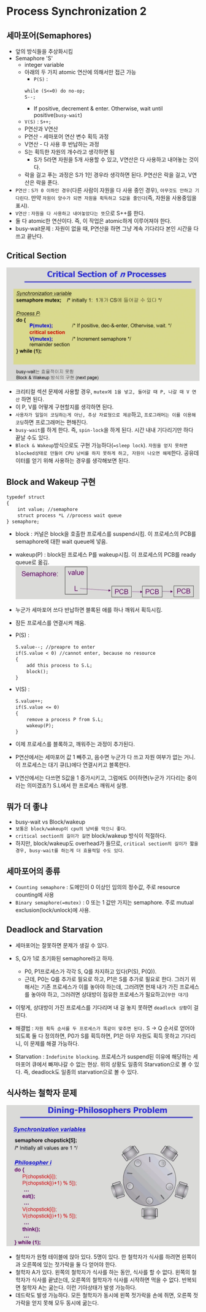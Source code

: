 # Process Synchronization 2

## 세마포어(Semaphores)

-   앞의 방식들을 추상화시킴
-   Semaphore 'S'
    -   integer variable
    -   아래의 두 가지 atomic 연산에 의해서만 접근 가능
        -   `P(S)` :
        ```
        while (S<=0) do no-op;
        S--;
        ```
        -   If positive, decrement & enter. Otherwise, wait until positive(`busy-wait`)
    -   `V(S)` : `S++;`
    -   P연산과 V연산
    -   P연산 - 세마포어 연산 변수 획득 과정
    -   V연산 - 다 사용 후 반납하는 과정
    -   S는 획득한 자원의 개수라고 생각하면 됨
        -   S가 5라면 자원을 5개 사용할 수 있고, V연산은 다 사용하고 내어놓는 것이다.
    -   락을 걸고 푸는 과정은 S가 1인 경우라 생각하면 된다. P연산은 락을 걸고, V연산은 락을 푼다.
-   `P연산` : `S가 0 이하인 경우`(다른 사람이 자원을 다 사용 중인 경우), `아무것도 안하고 기다린다`. 만약 `자원이 양수가 되면 자원을 획득하고 S값을 줄인다`(즉, 자원을 사용중임을 표시).
-   `V연산` : `자원을 다 사용하고 내어놓았다는 뜻`으로 S++를 한다.
-   둘 다 atomic한 연산이다. 즉, 이 작업은 atomic하게 이루어져야 한다.
-   busy-wait문제 : 자원이 없을 때, P연산을 하면 그냥 계속 기다리다 본인 시간을 다 쓰고 끝난다.

## Critical Section

![criticalSectionw/semaphore](./assets/2/criticalSectionw.semaphore.png)

-   크리티컬 섹션 문제에 사용할 경우, `mutex에 1을 넣고, 들어갈 때 P, 나갈 때 V 연산` 하면 된다.
-   이 P, V를 어떻게 구현할지를 생각하면 된다.
-   `사용자가 일일이 코딩하는게 아닌, 추상 자료형으로 제공`하고, `프로그래머는 이를 이용해 코딩`하면 프로그래머는 편해진다.
-   `busy-wait`를 하게 한다. 즉, `spin-lock`을 하게 된다. 시간 내내 기다리기만 하다 끝날 수도 있다.
-   `Block & Wakeup`방식으로도 구현 가능하다(`=sleep lock`). `자원을 얻지 못하면 blocked상태로 만들어 CPU 낭비를 하지 못하게 하고, 자원이 나오면 해제`한다. 공유데이터를 얻기 위해 사용하는 경우를 생각해보면 된다.

## Block and Wakeup 구현

```
typedef struct
{
    int value; //semaphore
    struct process *L //process wait queue
} semaphore;
```

-   block : 커널은 block을 호출한 프로세스를 suspend시킴. 이 프로세스의 PCB를 semaphore에 대한 wait queue에 넣음.
-   wakeup(P) : block된 프로세스 P를 wakeup시킴. 이 프로세스의 PCB를 ready queue로 옮김.
    ![blockandwaitS](./assets/2/blockandwaitS.png)

-   누군가 세마포어 쓰다 반납하면 블록된 애를 하나 깨워서 획득시킴.
-   잠든 프로세스를 연결시켜 깨움.

-   P(S) :
    ```
    S.value--; //preapre to enter
    if(S.value < 0) //cannot enter, because no resource
    {
        add this process to S.L;
        block();
    }
    ```
-   V(S) :
    ```
    S.value++;
    if(S.value <= 0)
    {
        remove a process P from S.L;
        wakeup(P);
    }
    ```
-   이제 프로세스를 블록하고, 깨워주는 과정이 추가된다.
-   P연산에서는 세마포어 값 1 빼주고, 음수면 누군가 다 쓰고 자원 여부가 없는 거니. 이 프로세스는 대기 큐(L)에다 연결시키고 블록한다.
-   V연산에서는 다쓰면 S값을 1 증가시키고, 그럼에도 0이하면(누군가 기다리는 중이라는 의미겠죠?) S.L에서 한 프로세스 깨워서 실행.

## 뭐가 더 좋냐

-   busy-wait vs Block/wakeup
-   `보통은 block/wakeup이 cpu의 낭비를 막으니 좋다`.
-   `critical section의 길이가 길면` block/wakeup 방식이 적절하다.
-   하지만, block/wakeup도 overhead가 들므로, `critical section의 길이가 짧을 경우, busy-wait를 하는게 더 효율적일 수도 있다`.

## 세마포어의 종류

-   `Counting semaphore` : 도메인이 0 이상인 임의의 정수값, 주로 resource counting에 사용
-   `Binary semaphore(=mutex)` : 0 또는 1 값만 가지는 semaphore. 주로 mutual exclusion(lock/unlock)에 사용.

## Deadlock and Starvation

-   세마포어는 잘못하면 문제가 생길 수 있다.
-   S, Q가 1로 초기화된 semaphore라고 하자.
    -   P0, P1프로세스가 각각 S, Q를 차지하고 있다(P(S), P(Q)).
    -   근데, P0는 Q를 추가로 필요로 하고, P1은 S를 추가로 필요로 한다. 그러기 위해서는 기존 프로세스가 이를 놓아야 하는데, 그러려면 현재 내가 가진 프로세스를 놓아야 하고, 그러려면 상대방이 점유한 프로세스가 필요하고(`무한 대기`)
-   이렇게, 상대방이 가진 프로세스를 기다리며 내 걸 놓지 못하면 `deadlock 상황`이 걸린다.
-   해결법 : `자원 획득 순서를 두 프로세스가 똑같이 맞추면 된다.` S -> Q 순서로 얻어야 되도록 둘 다 정의하면, P0가 S를 획득하면, P1은 아무 자원도 획득 못하고 기다리니, 이 문제를 해결 가능하다.

-   Starvation : `Indefinite blocking`. 프로세스가 suspend된 이유에 해당하는 세마포어 큐에서 빠져나갈 수 없는 현상. 위의 상황도 일종의 Starvation으로 볼 수 있다. 즉, deadlock도 일종의 starvation으로 볼 수 있다.

## 식사하는 철학자 문제

![dining](./assets/2/dining.png)

-   철학자가 원형 테이블에 앉아 있다. 5명이 있다. 한 철학자가 식사를 하려면 왼쪽이과 오른쪽에 있는 젓가락을 둘 다 얻어야 한다.
-   철학자 A가 있다. 왼쪽의 철학자가 식사를 하는 동안, 식사를 할 수 없다. 왼쪽의 철학자가 식사를 끝냈는데, 오른쪽의 철학자가 식사를 시작하면 먹을 수 없다. 반복되면 철학자 A는 굶는다. 이런 기아상태가 발생 가능하다.
-   데드락도 발생 가능하다. 모든 철학자가 동시에 왼쪽 젓가락을 손에 쥐면, 오른쪽 젓가락을 얻지 못해 모두 동시에 굶는다.
